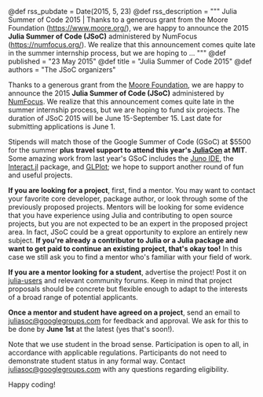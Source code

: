 @def rss_pubdate = Date(2015, 5, 23)
@def rss_description = """ Julia Summer of Code 2015 | Thanks to a generous grant from the Moore Foundation (https://www.moore.org/), we are happy to announce the 2015 **Julia Summer of Code (JSoC)** administered by NumFocus (https://numfocus.org/). We realize that this announcement comes quite late in the summer internship process, but we are hoping to ... """
@def published = "23 May 2015"
@def title = "Julia Summer of Code 2015"
@def authors = "The JSoC organizers"



Thanks to a generous grant from the [Moore Foundation](https://www.moore.org/), we are happy to announce the 2015 **Julia Summer of Code (JSoC)** administered by [NumFocus](https://numfocus.org/). We realize that this announcement comes quite late in the summer internship process, but we are hoping to fund six projects. The duration of JSoC 2015 will be June 15-September 15. Last date for submitting applications is June 1.

Stipends will match those of the Google Summer of Code (GSoC) at \$5500 for the summer **plus travel support to attend this year's [JuliaCon](https://juliacon.org/) at MIT**. Some amazing work from last year's GSoC includes the [Juno IDE](https://junolab.org/), the [Interact.jl](https://github.com/JuliaLang/Interact.jl) package, and [GLPlot](https://github.com/SimonDanisch/GLPlot.jl); we hope to support another round of fun and useful projects.

**If you are looking for a project**, first, find a mentor. You may want to contact your favorite core developer, package author, or look through some of the previously proposed projects. Mentors will be looking for some evidence that you have experience using Julia and contributing to open source projects, but you are not expected to be an expert in the proposed project area. In fact, JSoC could be a great opportunity to explore an entirely new subject. **If you're already a contributor to Julia or a Julia package and want to get paid to continue an existing project, that's okay too!** In this case we still ask you to find a mentor who's familiar with your field of work.

**If you are a mentor looking for a student**, advertise the project! Post it on [julia-users](https://groups.google.com/forum/#!forum/julia-users) and relevant community forums. Keep in mind that project proposals should be concrete but flexible enough to adapt to the interests of a broad range of potential applicants.

**Once a mentor and student have agreed on a project**, send an email to juliasoc@googlegroups.com for feedback and approval. We ask for this to be done by **June 1st** at the latest (yes that's soon!).

Note that we use student in the broad sense. Participation is open to all, in accordance with applicable regulations. Participants do not need to demonstrate student status in any formal way. Contact juliasoc@googlegroups.com with any questions regarding eligibility.

Happy coding!
